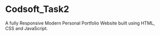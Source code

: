 # Codsoft_Task2
A fully Responsive Modern Personal Portfolio Website  built using HTML, CSS and JavaScript. 
